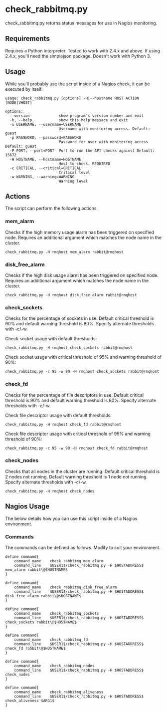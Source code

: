 # check_rabbitmq.py

check_rabbitmq.py returns status messages for use in Nagios monitoring.

## Requirements
Requires a Python interpreter. Tested to work with 2.4.x and above. If using 2.4.x, you'll need the simplejson package. Doesn't work with Python 3.

## Usage

While you'll probably use the script inside of a Nagios check, it can be executed by itself.

    usage: check_rabbitmq.py [options] -H|--hostname HOST ACTION [NODE|VHOST]

    options:
      --version             show program's version number and exit
      -h, --help            show this help message and exit
      -u USERNAME, --username=USERNAME
                            Username with monitoring access. Default: guest
      -p PASSWORD, --password=PASSWORD
                            Password for user with monitoring access Default: guest
      -P PORT, --port=PORT  Port to run the API checks against Default: 15672
      -H HOSTNAME, --hostname=HOSTNAME
                            Host to check. REQUIRED
      -c CRITICAL, --critical=CRITICAL
                            Critical level
      -w WARNING, --warning=WARNING
                            Warning level

## Actions

The script can perform the following actions

### mem_alarm

Checks if the high memory usage alarm has been triggered on specified node. Requires an additional argument which matches the node name in the cluster.

    check_rabbitmq.py -H rmqhost mem_alarm rabbit@rmqhost

### disk_free_alarm

Checks if the high disk usage alarm has been triggered on specified node. Requires an additional argument which matches the node name in the cluster.

    check_rabbitmq.py -H rmqhost disk_free_alarm rabbit@rmqhost

### check_sockets

Checks for the percentage of sockets in use. Default critical threshold is 90% and default warning threshold is 80%. Specify alternate thresholds with -c/-w.

Check socket usage with default thresholds:

    check_rabbitmq.py -H rmqhost check_sockets rabbit@rmqhost

Check socket usage with critical threshold of 95% and warning threshold of 90%:

    check_rabbitmq.py -c 95 -w 90 -H rmqhost check_sockets rabbit@rmqhost

### check_fd

Checks for the percentage of file descriptors in use. Default critical threshold is 90% and default warning threshold is 80%. Specify alternate thresholds with -c/-w.

Check file descriptor usage with default thresholds:

    check_rabbitmq.py -H rmqhost check_fd rabbit@rmqhost

Check file descriptor usage with critical threshold of 95% and warning threshold of 90%:

    check_rabbitmq.py -c 95 -w 90 -H rmqhost check_fd rabbit@rmqhost

### check_nodes

Checks that all nodes in the cluster are running. Default critical threshold is 2 nodes not running. Default warning threshold is 1 node not running. Specify alternate thresholds with -c/-w.

    check_rabbitmq.py -H rmqhost check_nodes

## Nagios Usage

The below details how you can use this script inside of a Nagios environment.

### Commands

The commands can be defined as follows. Modify to suit your environment.

    define command{
        command_name	check_rabbitmq_mem_alarm
        command_line	$USER1$/check_rabbitmq.py -H $HOSTADDRESS$ mem_alarm rabbit\@$HOSTNAME$
    }

    define command{
        command_name	check_rabbitmq_disk_free_alarm
        command_line	$USER1$/check_rabbitmq.py -H $HOSTADDRESS$ disk_free_alarm rabbit\@$HOSTNAME$
    }

    define command{
        command_name	check_rabbitmq_sockets
        command_line	$USER1$/check_rabbitmq.py -H $HOSTADDRESS$ check_sockets rabbit\@$HOSTNAME$
    }

    define command{
        command_name	check_rabbitmq_fd
        command_line	$USER1$/check_rabbitmq.py -H $HOSTADDRESS$ check_fd rabbit\@$HOSTNAME$
    }

    define command{
        command_name	check_rabbitmq_nodes
        command_line	$USER1$/check_rabbitmq.py -H $HOSTADDRESS$ check_nodes
    }

    define command{
        command_name	check_rabbitmq_aliveness
        command_line	$USER1$/check_rabbitmq.py -H $HOSTADDRESS$ check_aliveness $ARG1$
    }
